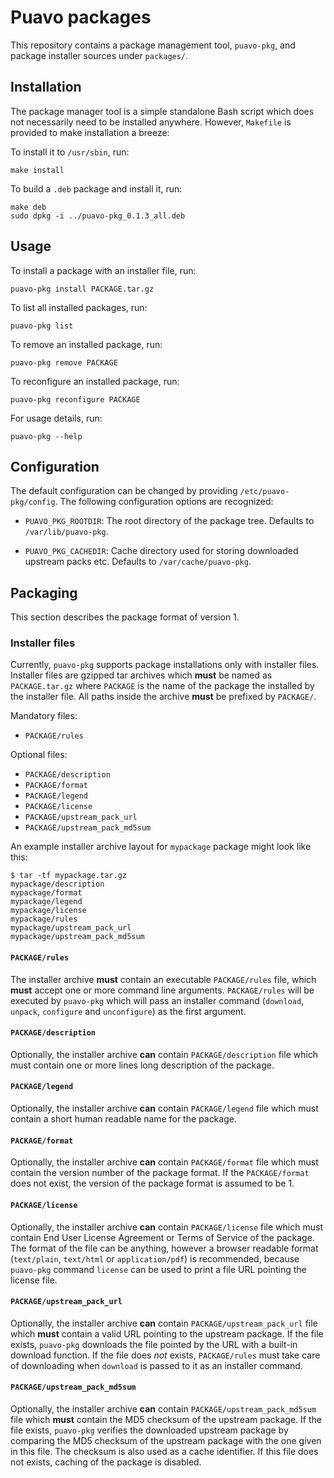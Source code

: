 # Puavo packages

This repository contains a package management tool, ``puavo-pkg``, and
package installer sources under ``packages/``.



## Installation

The package manager tool is a simple standalone Bash script which does
not necessarily need to be installed anywhere. However, ``Makefile`` is
provided to make installation a breeze:

To install it to ``/usr/sbin``, run:

    make install

To build a ``.deb`` package and install it, run:

    make deb
    sudo dpkg -i ../puavo-pkg_0.1.3_all.deb

## Usage

To install a package with an installer file, run:

    puavo-pkg install PACKAGE.tar.gz

To list all installed packages, run:

    puavo-pkg list

To remove an installed package, run:

    puavo-pkg remove PACKAGE

To reconfigure an installed package, run:

    puavo-pkg reconfigure PACKAGE

For usage details, run:

    puavo-pkg --help


## Configuration

The default configuration can be changed by providing
`/etc/puavo-pkg/config`. The following configuration options are recognized:

- ``PUAVO_PKG_ROOTDIR``: The root directory of the package
  tree. Defaults to ``/var/lib/puavo-pkg``.


- ``PUAVO_PKG_CACHEDIR``: Cache directory used for storing downloaded
  upstream packs etc. Defaults to ``/var/cache/puavo-pkg``.


## Packaging

This section describes the package format of version 1.

### Installer files

Currently, ``puavo-pkg`` supports package installations only with
installer files. Installer files are gzipped tar archives which **must** be
named as ``PACKAGE.tar.gz`` where ``PACKAGE`` is the name of the package
the installed by the installer file. All paths inside the archive **must**
be prefixed by ``PACKAGE/``.

Mandatory files:

- ``PACKAGE/rules``

Optional files:

- ``PACKAGE/description``
- ``PACKAGE/format``
- ``PACKAGE/legend``
- ``PACKAGE/license``
- ``PACKAGE/upstream_pack_url``
- ``PACKAGE/upstream_pack_md5sum``

An example installer archive layout for ``mypackage`` package might look
like this:

    $ tar -tf mypackage.tar.gz
    mypackage/description
    mypackage/format
    mypackage/legend
    mypackage/license
    mypackage/rules
    mypackage/upstream_pack_url
    mypackage/upstream_pack_md5sum


#### ``PACKAGE/rules``

The installer archive **must** contain an executable ``PACKAGE/rules``
file, which **must** accept one or more command line
arguments. ``PACKAGE/rules`` will be executed by ``puavo-pkg`` which
will pass an installer command (``download``, ``unpack``, ``configure``
and ``unconfigure``) as the first argument.


#### ``PACKAGE/description``

Optionally, the installer archive **can** contain
``PACKAGE/description`` file which must contain one or more lines long
description of the package.


#### ``PACKAGE/legend``

Optionally, the installer archive **can** contain ``PACKAGE/legend``
file which must contain a short human readable name for the package.


#### ``PACKAGE/format``

Optionally, the installer archive **can** contain ``PACKAGE/format``
file which must contain the version number of the package format. If the
``PACKAGE/format`` does not exist, the version of the package format is
assumed to be 1.


#### ``PACKAGE/license``

Optionally, the installer archive **can** contain ``PACKAGE/license``
file which must contain End User License Agreement or Terms of Service
of the package. The format of the file can be anything, however a
browser readable format (``text/plain``, ``text/html`` or
``application/pdf``) is recommended, because ``puavo-pkg`` command
``license`` can be used to print a file URL pointing the license file.


#### ``PACKAGE/upstream_pack_url``

Optionally, the installer archive **can** contain
``PACKAGE/upstream_pack_url`` file which **must** contain a valid URL
pointing to the upstream package. If the file exists, ``puavo-pkg``
downloads the file pointed by the URL with a built-in download
function. If the file does *not* exists, ``PACKAGE/rules`` must take
care of downloading when ``download`` is passed to it as an installer
command.


#### ``PACKAGE/upstream_pack_md5sum``

Optionally, the installer archive **can** contain
``PACKAGE/upstream_pack_md5sum`` file which **must** contain the MD5
checksum of the upstream package. If the file exists, ``puavo-pkg``
verifies the downloaded upstream package by comparing the MD5 checksum
of the upstream package with the one given in this file. The checksum is
also used as a cache identifier. If this file does not exists, caching
of the package is disabled.
